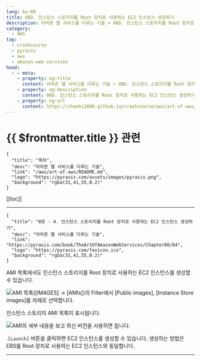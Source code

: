 ```yaml
---
lang: ko-KR
title: 08D. 인스턴스 스토리지를 Root 장치로 사용하는 EC2 인스턴스 생성하기
description: 아마존 웹 서비스를 다루는 기술 > 08D. 인스턴스 스토리지를 Root 장치로 사용하는 EC2 인스턴스 생성하기
category:
  - AWS
tag: 
  - crashcourse
  - pyrasis
  - aws 
  - amazon-web-services
head:
  - - meta:
    - property: og:title
      content: 아마존 웹 서비스를 다루는 기술 > 08D. 인스턴스 스토리지를 Root 장치로 사용하는 EC2 인스턴스 생성하기
    - property: og:description
      content: 08D. 인스턴스 스토리지를 Root 장치로 사용하는 EC2 인스턴스 생성하기
    - property: og:url
      content: https://chanhi2000.github.io/crashcourse/aws/art-of-aws/08D.html
---
```


# {{ $frontmatter.title }} 관련

```component VPCard
{
  "title": "목차",
  "desc": "아마존 웹 서비스를 다루는 기술",
  "link": "/aws/art-of-aws/README.md",
  "logo": "https://pyrasis.com/assets/images/pyrasis.png",
  "background": "rgba(31,41,55,0.2)"
}
```

[[toc]]

---

```component VPCard
{
  "title": "8장 - 4. 인스턴스 스토리지를 Root 장치로 사용하는 EC2 인스턴스 생성하기",
  "desc": "아마존 웹 서비스를 다루는 기술",
  "link": "https://pyrasis.com/book/TheArtOfAmazonWebServices/Chapter08/04",
  "logo": "https://pyrasis.com/favicon.ico",
  "background": "rgba(31,41,55,0.2)"
}
```

AMI 목록에서도 인스턴스 스토리지를 Root 장치로 사용하는 EC2 인스턴스를 생성할 수 있습니다.

![AMI 목록(<FontIcon icon="iconfont icon-select"/>`[IMAGES]` → `[AMIs]`)의 Filter에서 <FontIcon icon="iconfont icon-select"/>`[Public images]`, <FontIcon icon="iconfont icon-select"/>`[Instance Store images]`를 차례로 선택합니다.](https://pyrasis.com/assets/images/TheArtOfAmazonWebServicesChapter08/14_.png)

인스턴스 스토리지 AMI 목록이 표시됩니다.

![AMI의 세부 내용을 보고 최신 버전을 사용하면 됩니다.](https://pyrasis.com/assets/images/TheArtOfAmazonWebServicesChapter08/15_.png)

.<FontIcon icon="iconfont icon-select"/>`[Launch]` 버튼을 클릭하면 EC2 인스턴스를 생성할 수 있습니다. 생성하는 방법은 EBS를 Root 장치로 사용하는 EC2 인스턴스와 동일합니다.

---

<TagLinks />